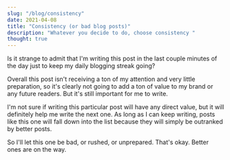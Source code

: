 ```yaml
---
slug: "/blog/consistency"
date: 2021-04-08
title: "Consistency (or bad blog posts)"
description: "Whatever you decide to do, choose consistency "
thought: true
---
```


Is it strange to admit that I'm writing this post in the last couple minutes of the day just to keep my daily blogging streak going?

Overall this post isn't receiving a ton of my attention and very little preparation, so it's clearly not going to add a ton of value to my brand or any future readers. But it's still important for me to write.

I'm not sure if writing this particular post will have any direct value, but it will definitely help me write the next one. As long as I can keep writing, posts like this one will fall down into the list because they will simply be outranked by better posts.

So I'll let this one be bad, or rushed, or unprepared. That's okay. Better ones are on the way.